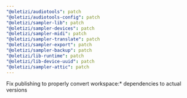```yaml
---
"@oletizi/audiotools": patch
"@oletizi/audiotools-config": patch
"@oletizi/sampler-lib": patch
"@oletizi/sampler-devices": patch
"@oletizi/sampler-midi": patch
"@oletizi/sampler-translate": patch
"@oletizi/sampler-export": patch
"@oletizi/sampler-backup": patch
"@oletizi/lib-runtime": patch
"@oletizi/lib-device-uuid": patch
"@oletizi/sampler-attic": patch
---
```


Fix publishing to properly convert workspace:* dependencies to actual versions
